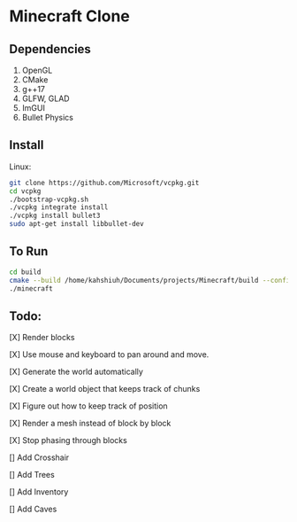 # Minecraft Clone

## Dependencies

1. OpenGL
2. CMake
3. g++17
4. GLFW, GLAD
5. ImGUI
6. Bullet Physics

## Install

Linux:

```bash
git clone https://github.com/Microsoft/vcpkg.git
cd vcpkg
./bootstrap-vcpkg.sh
./vcpkg integrate install
./vcpkg install bullet3
sudo apt-get install libbullet-dev

```

## To Run

```bash
cd build
cmake --build /home/kahshiuh/Documents/projects/Minecraft/build --config Debug --target all --
./minecraft
```

## Todo:

[X] Render blocks

[X] Use mouse and keyboard to pan around and move.

[X] Generate the world automatically

[X] Create a world object that keeps track of chunks

[X] Figure out how to keep track of position

[X] Render a mesh instead of block by block

[X] Stop phasing through blocks

[] Add Crosshair

[] Add Trees

[] Add Inventory

[] Add Caves
